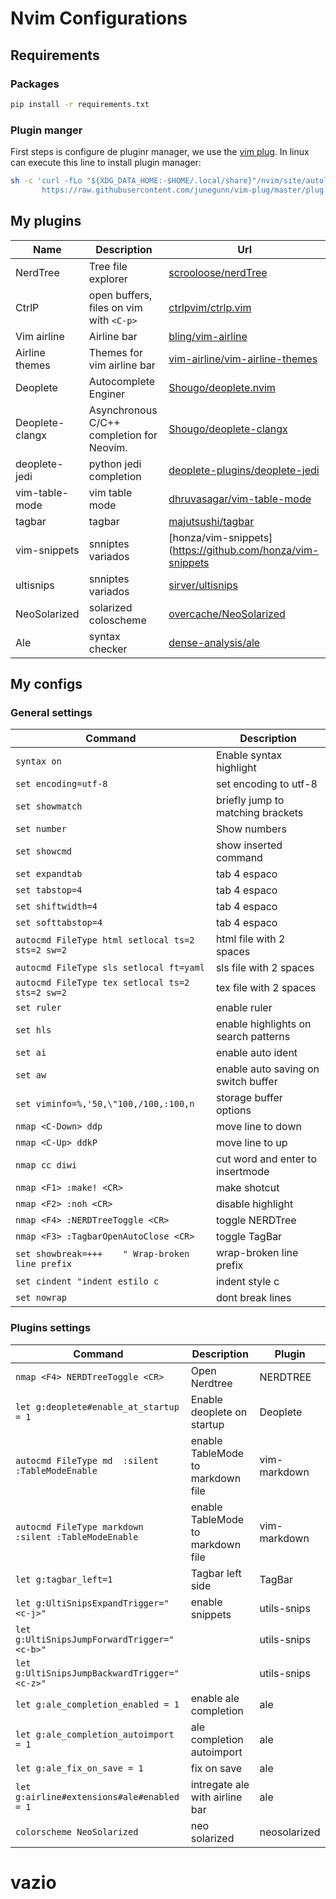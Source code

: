 # Nvim Configurations
## Requirements
### Packages
```bash
pip install -r requirements.txt
```
### Plugin manger
First steps is configure de pluginr manager, we use the [vim plug](https://github.com/adam-p/markdown-here/wiki/Markdown-Cheatsheet#links).
In linux can execute this line to install plugin manager:
```bash
sh -c 'curl -fLo "${XDG_DATA_HOME:-$HOME/.local/share}"/nvim/site/autoload/plug.vim --create-dirs \
       https://raw.githubusercontent.com/junegunn/vim-plug/master/plug.vim'
```

## My plugins
| Name            | Description                               | Url                                                                                 |
|-----------------|-------------------------------------------|-------------------------------------------------------------------------------------|
| NerdTree        | Tree file explorer                        | [scrooloose/nerdTree](https://github.com/preservim/nerdtree)                        |
| CtrlP           | open buffers, files on vim with `<C-p>`   | [ctrlpvim/ctrlp.vim](https://github.com/ctrlpvim/ctrlp.vim )                        |
| Vim airline     | Airline bar                               | [bling/vim-airline](https://github.com/vim-airline/vim-airline)                     |
| Airline themes  | Themes for vim airline bar                | [vim-airline/vim-airline-themes](https://github.com/vim-airline/vim-airline-themes) |
| Deoplete        | Autocomplete Enginer                      | [Shougo/deoplete.nvim](https://github.com/Shougo/deoplete.nvim)                     |
| Deoplete-clangx | Asynchronous C/C++ completion for Neovim. | [Shougo/deoplete-clangx](https://github.com/Shougo/deoplete-clangx)                 |
| deoplete-jedi   | python jedi completion                    | [deoplete-plugins/deoplete-jedi](https://github.com/deoplete-plugins/deoplete-jedi) |
| vim-table-mode  | vim table mode                            | [dhruvasagar/vim-table-mode](https://github.com/dhruvasagar/vim-table-mode)         |
| tagbar          | tagbar                                    | [majutsushi/tagbar](https://github.com/majutsushi/tagbar)                           |
| vim-snippets    | snniptes variados                         | [honza/vim-snippets](https://github.com/honza/vim-snippets                          |
| ultisnips       | snniptes variados                         | [sirver/ultisnips](https://github.com/sirver/ultisnips)                             |
| NeoSolarized    | solarized coloscheme                      | [overcache/NeoSolarized](https://github.com/overcache/NeoSolarized)                 |
| Ale             | syntax checker                            | [dense-analysis/ale](https://github.com/dense-analysis/ale)                         |

## My configs
### General settings
| Command                                          | Description                          |
|--------------------------------------------------|--------------------------------------|
| `syntax on`                                      | Enable syntax highlight              |
| `set encoding=utf-8`                             | set encoding to utf-8                |
| `set showmatch`                                  | briefly jump to matching brackets    |
| `set number`                                     | Show numbers                         |
| `set showcmd`                                    | show inserted command                |
| `set expandtab`                                  | tab 4 espaco                         |
| `set tabstop=4`                                  | tab 4 espaco                         |
| `set shiftwidth=4`                               | tab 4 espaco                         |
| `set softtabstop=4`                              | tab 4 espaco                         |
| `autocmd FileType html setlocal ts=2 sts=2 sw=2` | html file with 2 spaces              |
| `autocmd FileType sls setlocal ft=yaml`          | sls file with 2 spaces               |
| `autocmd FileType tex setlocal ts=2 sts=2 sw=2`  | tex file with 2 spaces               |
| `set ruler`                                      | enable ruler                         |
| `set hls`                                        | enable highlights on search patterns |
| `set ai`                                         | enable auto ident                    |
| `set aw`                                         | enable auto saving on switch buffer  |
| `set viminfo=%,'50,\"100,/100,:100,n`            | storage buffer options               |
| `nmap <C-Down> ddp`                              | move line to down                    |
| `nmap <C-Up> ddkP`                               | move line to up                      |
| `nmap cc diwi`                                   | cut word and enter to insertmode     |
| `nmap <F1> :make! <CR>`                          | make shotcut                         |
| `nmap <F2> :noh <CR>`                            | disable highlight                    |
| `nmap <F4> :NERDTreeToggle <CR>`                 | toggle NERDTree                      |
| `nmap <F3> :TagbarOpenAutoClose <CR>`            | toggle TagBar                        |
| `set showbreak=+++	" Wrap-broken line prefix`   | wrap-broken line prefix              |
| `set cindent "indent estilo c`                   | indent style c                       |
| `set nowrap`                                     | dont break lines                     |


### Plugins settings
| Command                                               | Description                       | Plugin       |
|-------------------------------------------------------|-----------------------------------|--------------|
| `nmap <F4> NERDTreeToggle <CR>`                       | Open Nerdtree                     | NERDTREE     |
| `let g:deoplete#enable_at_startup = 1`                | Enable deoplete on startup        | Deoplete     |
| `autocmd FileType md  :silent :TableModeEnable`       | enable TableMode to markdown file | vim-markdown |
| `autocmd FileType markdown  :silent :TableModeEnable` | enable TableMode to markdown file | vim-markdown |
| `let g:tagbar_left=1`                                 | Tagbar left side                  | TagBar       |
| `let g:UltiSnipsExpandTrigger="<c-j>"`                | enable snippets                   | utils-snips  |
| `let g:UltiSnipsJumpForwardTrigger="<c-b>"`           |                                   | utils-snips  |
| `let g:UltiSnipsJumpBackwardTrigger="<c-z>"`          |                                   | utils-snips  |
| `let g:ale_completion_enabled = 1`                    | enable ale completion             | ale          |
| `let g:ale_completion_autoimport = 1`                 | ale completion autoimport         | ale          |
| `let g:ale_fix_on_save = 1`                           | fix on save                       | ale          |
| `let g:airline#extensions#ale#enabled = 1`            | intregate ale with airline bar    | ale          |
| `colorscheme NeoSolarized`                            | neo solarized                     | neosolarized |
# vazio
